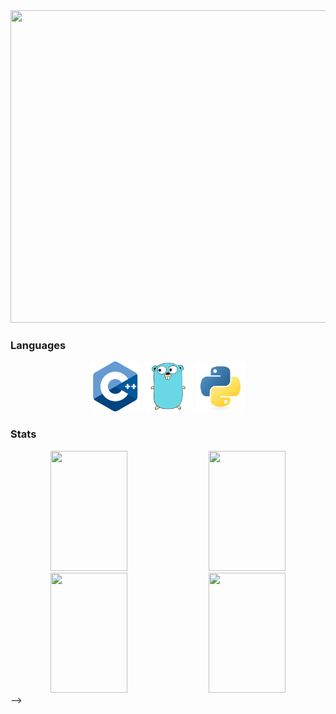 <div align="center">
  <img width="920" height="500" src="https://github.com/mellgit/mellgit/blob/main/assets/sukuna.gif">
</div>

### Languages

<div align="center"> 
    <img src="https://raw.githubusercontent.com/devicons/devicon/master/icons/cplusplus/cplusplus-original.svg" alt="cplusplus" width="80" height="80"/>
    <img src="https://raw.githubusercontent.com/devicons/devicon/master/icons/go/go-original.svg" alt="go" width="80" height="80"/> 
    <img src="https://raw.githubusercontent.com/devicons/devicon/master/icons/python/python-original.svg" alt="python" width="80" height="80"/> 
</div>

### Stats

<!-- <div align="center"> -->
<!--   <img width="49.5%" height="192x" src="https://github.r2v.ch/codewars?user=mellgit&theme=black&hide_clan=true&top_languages=true">   -->
<!--   <img width="49.5%" height="192x" src="https://leetcard.jacoblin.cool/mellgit?animation=true"> -->
<!--   <img width="49.5%" height="192x" src="https://github-readme-stats.vercel.app/api?username=mellgit&show_icons=true"> -->
<!--   <img width="49.5%" height="192x" src="https://github-readme-stats.vercel.app/api/top-langs/?username=mellgit"> -->
<!-- </div> -->

<div align="center">
  <img width="49.5%" height="192x" src="https://github.r2v.ch/codewars?user=mellgit&theme=black&hide_clan=true&top_languages=true">  
  <img width="49.5%" height="192x" src="https://leetcard.jacoblin.cool/mellgit?animation=true">
  <img width="49.5%" height="192x" src="https://github-readme-stats.vercel.app/api/top-langs?username=mellgit&show_icons=true&locale=en&layout=compact">
  <img width="49.5%" height="192x" src="https://github-readme-stats.vercel.app/api/top-langs/?username=mellgit">
</div>

<!---->
<!-- https://github-readme-stats.vercel.app/api/top-langs?username=vasiliikletkin&show_icons=true&locale=en&layout=compact -->
<!-- https://github-readme-stats.vercel.app/api/top-langs?username=mellgit&show_icons=true&locale=en&layout=compact -->
<!-- <h2>Stats</h2> -->
<!---->
<!-- <p><img align="left" style="box-shadow: 3px 3px 3px gray;" src="https://github-readme-stats.vercel.app/api/top-langs?username=vasiliikletkin&show_icons=true&locale=en&layout=compact" alt="vasiliikletkin" /></p> -->
<!---->
<!-- <p>&nbsp;<img align="center" style="box-shadow: 3px 3px 3px gray;" src="https://github-readme-stats.vercel.app/api?username=vasiliikletkin&show_icons=true&locale=en" alt="vasiliikletkin" /></p> -->
<!---->
<!-- <!-- <p><img align="center" style="box-shadow: 3px 3px 3px gray;" src="https://github-readme-streak-stats.herokuapp.com/?user=vasiliikletkin&" alt="vasiliikletkin" /></p> --> -->
<!---->
